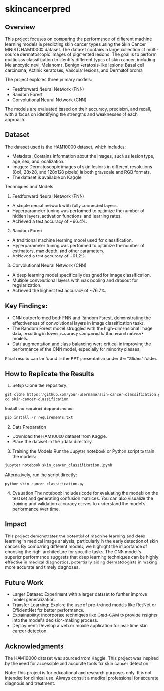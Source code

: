 # skincancerpred
## Overview
This project focuses on comparing the performance of different machine learning models in predicting skin cancer types using the Skin Cancer MNIST: HAM10000 dataset. The dataset contains a large collection of multi-source dermatoscopic images of pigmented lesions. The goal is to perform multiclass classification to identify different types of skin cancer, including Melanocytic nevi, Melanoma, Benign keratosis-like lesions, Basal cell carcinoma, Actinic keratoses, Vascular lesions, and Dermatofibroma.

The project explores three primary models:
- Feedforward Neural Network (FNN)
- Random Forest
- Convolutional Neural Network (CNN)

The models are evaluated based on their accuracy, precision, and recall, with a focus on identifying the strengths and weaknesses of each approach.

## Dataset
The dataset used is the HAM10000 dataset, which includes:
- Metadata: Contains information about the images, such as lesion type, age, sex, and localization.
- Images: Dermatoscopic images of skin lesions in different resolutions (8x8, 28x28, and 128x128 pixels) in both grayscale and RGB formats.
- The dataset is available on Kaggle.

Techniques and Models
1. Feedforward Neural Network (FNN)
- A simple neural network with fully connected layers.
- Hyperparameter tuning was performed to optimize the number of hidden layers, activation functions, and learning rates.
- Achieved a test accuracy of ~66.4%.

2. Random Forest
- A traditional machine learning model used for classification.
- Hyperparameter tuning was performed to optimize the number of estimators, max depth, and other parameters.
- Achieved a test accuracy of ~61.2%.

3. Convolutional Neural Network (CNN)
- A deep learning model specifically designed for image classification.
- Multiple convolutional layers with max pooling and dropout for regularization.
- Achieved the highest test accuracy of ~76.7%.

## Key Findings:
- CNN outperformed both FNN and Random Forest, demonstrating the effectiveness of convolutional layers in image classification tasks.
- The Random Forest model struggled with the high-dimensional image data, resulting in lower accuracy compared to the neural network models.
- Data augmentation and class balancing were critical in improving the performance of the CNN model, especially for minority classes.

Final results can be found in the PPT presentation under the "Slides" folder. 

## How to Replicate the Results
1. Setup
Clone the repository:
```python
git clone https://github.com/your-username/skin-cancer-classification.git
cd skin-cancer-classification
```

Install the required dependencies:
```python
pip install -r requirements.txt
```

2. Data Preparation
- Download the HAM10000 dataset from Kaggle.
- Place the dataset in the ./data directory.

3. Training the Models
Run the Jupyter notebook or Python script to train the models:

```python
jupyter notebook skin_cancer_classification.ipynb
```

Alternatively, run the script directly:
```python
python skin_cancer_classification.py
```

4. Evaluation
The notebook includes code for evaluating the models on the test set and generating confusion matrices.
You can also visualize the training and validation accuracy curves to understand the model's performance over time.

## Impact
This project demonstrates the potential of machine learning and deep learning in medical image analysis, particularly in the early detection of skin cancer. By comparing different models, we highlight the importance of choosing the right architecture for specific tasks. The CNN model's superior performance suggests that deep learning techniques can be highly effective in medical diagnostics, potentially aiding dermatologists in making more accurate and timely diagnoses.

## Future Work
- Larger Dataset: Experiment with a larger dataset to further improve model generalization.
- Transfer Learning: Explore the use of pre-trained models like ResNet or EfficientNet for better performance.
- Explainability: Incorporate techniques like Grad-CAM to provide insights into the model's decision-making process.
- Deployment: Develop a web or mobile application for real-time skin cancer detection.

## Acknowledgments
The HAM10000 dataset was sourced from Kaggle.
This project was inspired by the need for accessible and accurate tools for skin cancer detection.

Note: This project is for educational and research purposes only. It is not intended for clinical use. Always consult a medical professional for accurate diagnosis and treatment.
